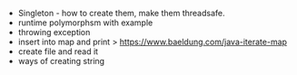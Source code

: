 * Singleton - how to create them, make them threadsafe.
* runtime polymorphsm with example
* throwing exception
* insert into map and print > https://www.baeldung.com/java-iterate-map
* create file and read it
* ways of creating string
